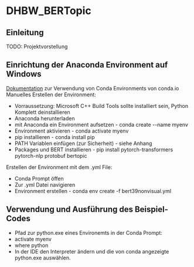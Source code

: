 # DHBW_BERTopic
## Einleitung  
TODO: Projektvorstellung
 
## Einrichtung der Anaconda Environment auf Windows  
[Dokumentation](https://docs.conda.io/projects/conda/en/latest/user-guide/tasks/manage-environments.html#) zur Verwendung von Conda Environments von conda.io  
Manuelles Erstellen der Environment:  
  * Vorraussetzung: Microsoft C++ Build Tools sollte installiert sein, Python Komplett deinstallieren
  * Anaconda herunterladen
  * mit Anaconda ein Environment aufsetzen - conda create --name myenv
  * Environment aktivieren - conda activate myenv
  * pip installieren - conda install pip
  * PATH Variablen einfügen (zur Sicherheit) - siehe Anhang
  * Packages und BERT installieren - pip install pytorch-transformers pytorch-nlp protobuf bertopic

Erstellen der Environment mit dem .yml File:  
  * Conda Prompt öffen
  * Zur .yml Datei navigieren
  * Environment erstellen - conda env create -f bert39nonvisual.yml

## Verwendung und Ausführung des Beispiel-Codes
  * Pfad zur python.exe eines Environemts in der Conda Prompt:
  * activate myenv
  * where python
  * In der IDE den Interpreter ändern und die von conda angezeigte python.exe auswählen.
